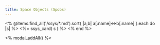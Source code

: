 ```yaml
---
title: Space Objects (Spobs)
---
```

<!-- Now display all the spobs. -->
<div class="row row-cols-1 row-cols-md-5 g-4" id="systems">
<% @items.find_all('/ssys/*.md').sort{ |a,b| a[:name]<=>b[:name] }.each do |s| %> <!--*-->
 <%= ssys_card( s ) %>
<% end %>
</div>

<% modal_addAll() %>
